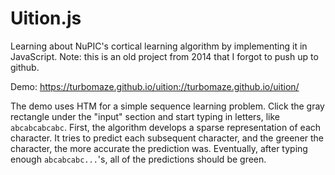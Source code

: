Uition.js
==

Learning about NuPIC's cortical learning algorithm by implementing it in JavaScript. Note: this is an old project from 2014 that I forgot to push up to github.

Demo: https://turbomaze.github.io/uition://turbomaze.github.io/uition/

The demo uses HTM for a simple sequence learning problem. Click the gray rectangle under the "input" section and start typing in letters, like `abcabcabcabc`.  First, the algorithm develops a sparse representation of each character. It tries to predict each subsequent character, and the greener the character, the more accurate the prediction was. Eventually, after typing enough `abcabcabc...`'s, all of the predictions should be green.
